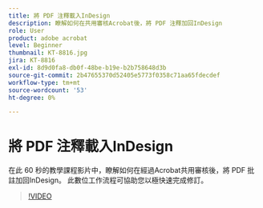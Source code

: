 ```yaml
---
title: 將 PDF 注釋載入InDesign
description: 瞭解如何在共用審核Acrobat後，將 PDF 注釋加回InDesign
role: User
product: adobe acrobat
level: Beginner
thumbnail: KT-8816.jpg
jira: KT-8816
exl-id: 8d9d0fa8-db0f-48be-b19e-b2b758648d3b
source-git-commit: 2b47655370d52405e5773f0358c71aa65fdecdef
workflow-type: tm+mt
source-wordcount: '53'
ht-degree: 0%

---
```


# 將 PDF 注釋載入InDesign

在此 60 秒的教學課程影片中，瞭解如何在經過Acrobat共用審核後，將 PDF 批註加回InDesign。 此數位工作流程可協助您以極快速完成修訂。

>[!VIDEO](https://video.tv.adobe.com/v/336907?quality=12&learn=on&hidetitle=true)
